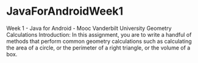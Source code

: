 # JavaForAndroidWeek1
Week 1 - Java for Android - Mooc Vanderbilt University
Geometry Calculations
Introduction:
In this assignment, you are to write a handful of methods that perform common geometry
calculations such as calculating the area of a circle, or the perimeter of a right triangle, or the
volume of a box.
